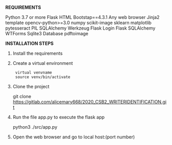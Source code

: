 **REQUIREMENTS**

Python 3.7 or more 
Flask 
HTML
Bootstap==4.3.1
Any web browser
Jinja2 template
opencv-python>=3.0
numpy
scikit-image
sklearn
matplotlib
pytesseract
PIL
SQLAlchemy
Werkzeug
Flask Login
Flask SQLAlchemy
WTForms
Sqlite3 Database
pdftoimage


**INSTALLATION STEPS**

1. Install the requirements

2. Create a virtual environment

        virtual venvname
        source venv/bin/activate

3. Clone the project

    git clone https://gitlab.com/alicemary668/2020_CSB2_WRITERIDENTIFICATION.git

4. Run the file app.py to execute the flask app

    python3 ./src/app.py

5. Open the web browser and go to local host:(port number)












